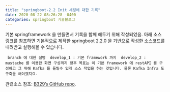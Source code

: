 ```yaml
---
title: "springboot-2.2 Init 세팅에 대한 기록"
date: 2020-08-22 08:26:28 -0400
categories: springboot 기술블로그
---
```


기본 springframework 을 만들면서 기록을 함께 해두기 위해 작성되었음.
아래 소스 링크를 참조하면 기본적으로 제작한 springboot 2.2.0 을 기반으로 작성한 소스코드를
내려받고 실행해볼 수 있습니다.


​```
branch 에 대한 설명 
develop_1 : 기본 framework 까지 
develop_2 : mustache 를 이용한 화면 구성까지
향후 목표는 이 기본 framework 에 restAPI 를 구성하고 그 위해 Kafka 를 돌릴수 있게
소스 작업을 하는 것입니다.
물론 Kafka Infra 도 구축울 해야겠지요.
​```

관련소스 참조: [B329’s GitHub repo][jekyll-gh].

[jekyll-docs]: https://jekyllrb.com/docs/home
[jekyll-gh]:   https://github.com/b329/springboot2.git
[jekyll-talk]: https://talk.jekyllrb.com/
